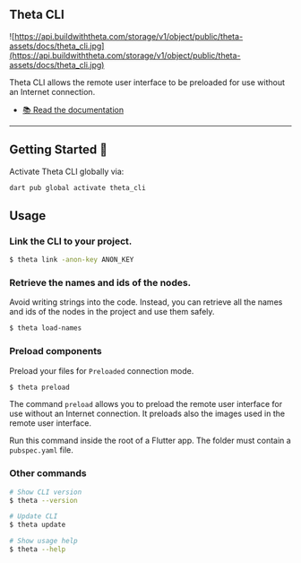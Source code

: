## Theta CLI

![https://api.buildwiththeta.com/storage/v1/object/public/theta-assets/docs/theta_cli.jpg](https://api.buildwiththeta.com/storage/v1/object/public/theta-assets/docs/theta_cli.jpg)

Theta CLI allows the remote user interface to be preloaded for use without an Internet connection.

- [📚 Read the documentation](https://docs.buildwiththeta.com/en/cli/introduction)

---

## Getting Started 🚀

Activate Theta CLI globally via:

```sh
dart pub global activate theta_cli
```

## Usage

### Link the CLI to your project.

```sh
$ theta link -anon-key ANON_KEY
```

### Retrieve the names and ids of the nodes.

Avoid writing strings into the code. Instead, you can retrieve
all the names and ids of the nodes in the project and use them safely.

```sh
$ theta load-names
```

### Preload components

Preload your files for `Preloaded` connection mode.

```sh
$ theta preload
```

The command `preload` allows you to preload the remote user interface for use without an Internet connection.
It preloads also the images used in the remote user interface.

Run this command inside the root of a Flutter app. The folder must contain a `pubspec.yaml` file.

### Other commands

```sh
# Show CLI version
$ theta --version

# Update CLI
$ theta update

# Show usage help
$ theta --help
```

